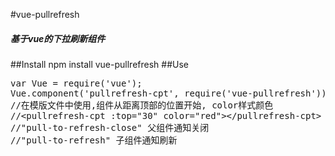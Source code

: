 #vue-pullrefresh
 <h5>基于vue的下拉刷新组件</h5>
##Install
npm install vue-pullrefresh
##Use
<pre>
var Vue = require('vue');
Vue.component('pullrefresh-cpt', require('vue-pullrefresh'));
//在模版文件中使用,组件从距离顶部的位置开始, color样式颜色
//&lt;pullrefresh-cpt :top="30" color="red">&lt;/pullrefresh-cpt>
//"pull-to-refresh-close" 父组件通知关闭
//"pull-to-refresh" 子组件通知刷新
</pre>
